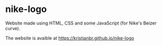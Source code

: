 # nike-logo

Website made using HTML, CSS and some JavaScript (for Nike's Beizer curve).

The website is avaible at https://kristjanbr.github.io/nike-logo
